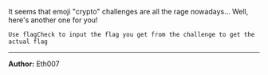 It seems that emoji "crypto" challenges are all the rage nowadays... Well, here's another one for you!

`Use flagCheck to input the flag you get from the challenge to get the actual flag`

---
**Author:** Eth007